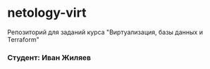 # netology-virt

Репозиторий для заданий курса "Виртуализация, базы данных и Terraform"  

### Студент: Иван Жиляев
